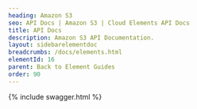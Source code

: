 ```yaml
---
heading: Amazon S3
seo: API Docs | Amazon S3 | Cloud Elements API Docs
title: API Docs
description: Amazon S3 API Documentation.
layout: sidebarelementdoc
breadcrumbs: /docs/elements.html
elementId: 16
parent: Back to Element Guides
order: 90
---
```


{% include swagger.html %}
